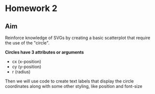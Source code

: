 # Homework 2
## Aim
Reinforce knowledge of SVGs by creating a basic scatterplot that require the use of the "circle".

**Circles have 3 attributes or arguments**
- cx (x-position)
- cy (y-position)
- r (radius)

Then we will use code to create text labels that display the circle coordinates along with some other styling, like position and font-size
